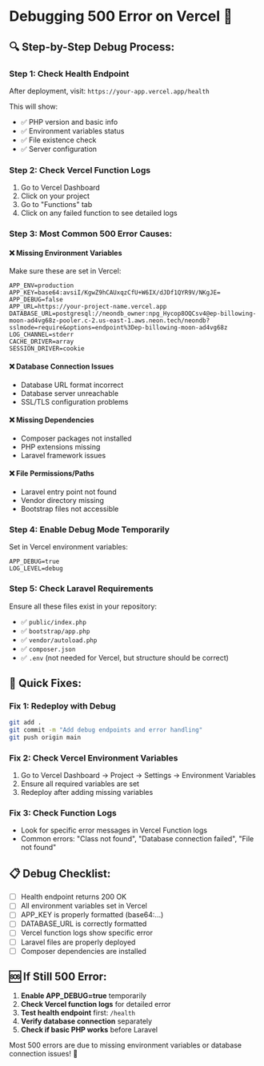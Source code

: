# Debugging 500 Error on Vercel 🐛

## 🔍 **Step-by-Step Debug Process:**

### Step 1: Check Health Endpoint
After deployment, visit: `https://your-app.vercel.app/health`

This will show:
- ✅ PHP version and basic info
- ✅ Environment variables status
- ✅ File existence check
- ✅ Server configuration

### Step 2: Check Vercel Function Logs
1. Go to Vercel Dashboard
2. Click on your project
3. Go to "Functions" tab
4. Click on any failed function to see detailed logs

### Step 3: Most Common 500 Error Causes:

#### ❌ **Missing Environment Variables**
Make sure these are set in Vercel:
```
APP_ENV=production
APP_KEY=base64:avsiI/KgwZ9hCAUxqzCfU+W6IX/dJDf1QYR9V/NKgJE=
APP_DEBUG=false
APP_URL=https://your-project-name.vercel.app
DATABASE_URL=postgresql://neondb_owner:npg_Hycop8OQCsv4@ep-billowing-moon-ad4vg68z-pooler.c-2.us-east-1.aws.neon.tech/neondb?sslmode=require&options=endpoint%3Dep-billowing-moon-ad4vg68z
LOG_CHANNEL=stderr
CACHE_DRIVER=array
SESSION_DRIVER=cookie
```

#### ❌ **Database Connection Issues**
- Database URL format incorrect
- Database server unreachable
- SSL/TLS configuration problems

#### ❌ **Missing Dependencies**
- Composer packages not installed
- PHP extensions missing
- Laravel framework issues

#### ❌ **File Permissions/Paths**
- Laravel entry point not found
- Vendor directory missing
- Bootstrap files not accessible

### Step 4: Enable Debug Mode Temporarily
Set in Vercel environment variables:
```
APP_DEBUG=true
LOG_LEVEL=debug
```

### Step 5: Check Laravel Requirements
Ensure all these files exist in your repository:
- ✅ `public/index.php`
- ✅ `bootstrap/app.php`
- ✅ `vendor/autoload.php`
- ✅ `composer.json`
- ✅ `.env` (not needed for Vercel, but structure should be correct)

## 🚀 **Quick Fixes:**

### Fix 1: Redeploy with Debug
```bash
git add .
git commit -m "Add debug endpoints and error handling"
git push origin main
```

### Fix 2: Check Vercel Environment Variables
1. Go to Vercel Dashboard → Project → Settings → Environment Variables
2. Ensure all required variables are set
3. Redeploy after adding missing variables

### Fix 3: Check Function Logs
- Look for specific error messages in Vercel Function logs
- Common errors: "Class not found", "Database connection failed", "File not found"

## 📋 **Debug Checklist:**

- [ ] Health endpoint returns 200 OK
- [ ] All environment variables set in Vercel
- [ ] APP_KEY is properly formatted (base64:...)
- [ ] DATABASE_URL is correctly formatted
- [ ] Vercel function logs show specific error
- [ ] Laravel files are properly deployed
- [ ] Composer dependencies are installed

## 🆘 **If Still 500 Error:**

1. **Enable APP_DEBUG=true** temporarily
2. **Check Vercel function logs** for detailed error
3. **Test health endpoint** first: `/health`
4. **Verify database connection** separately
5. **Check if basic PHP works** before Laravel

Most 500 errors are due to missing environment variables or database connection issues! 🎯